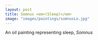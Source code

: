 ```yaml
---
layout: post
title: Somnus <em>(Sleep)</em>
image: "images/paintings/somnusLo.jpg"
---
```

An oil painting representing sleep, <em>Somnus</em>